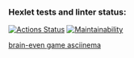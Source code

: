 ### Hexlet tests and linter status:
[![Actions Status](https://github.com/filatow/frontend-project-44/workflows/hexlet-check/badge.svg)](https://github.com/filatow/frontend-project-44/actions)
[![Maintainability](https://api.codeclimate.com/v1/badges/2eb200e08958c120dc68/maintainability)](https://codeclimate.com/github/filatow/frontend-project-44/maintainability)

[brain-even game asciinema](https://asciinema.org/a/gOr6wHVxy59fgPjYvpproLuxa)